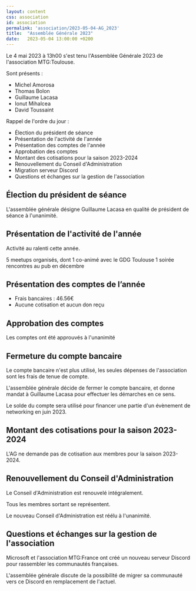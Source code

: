 ```yaml
---
layout: content
css: association
id: association
permalink: 'association/2023-05-04-AG_2023'
title:  "Assemblée Générale 2023"
date:   2023-05-04 13:00:00 +0200
---
```


Le 4 mai 2023 à 13h00 s'est tenu l'Assemblée Générale 2023 de l'association MTG:Toulouse.

Sont présents :

- Michel Amorosa
- Thomas Bolon
- Guillaume Lacasa
- Ionut Mihalcea
- David Toussaint

Rappel de l'ordre du jour :
- Élection du président de séance
- Présentation de l'activité de l'année
- Présentation des comptes de l'année
- Approbation des comptes
- Montant des cotisations pour la saison 2023-2024
- Renouvellement du Conseil d'Administration
- Migration serveur Discord
- Questions et échanges sur la gestion de l'association

## Élection du président de séance

L'assemblée générale désigne Guillaume Lacasa en qualité de président de séance à l'unanimité.

## Présentation de l'activité de l'année

Activité au ralenti cette année.

5 meetups organisés, dont 1 co-animé avec le GDG Toulouse
1 soirée rencontres au pub en décembre

## Présentation des comptes de l’année

- Frais bancaires : 46.56€
- Aucune cotisation et aucun don reçu

## Approbation des comptes  

Les comptes ont été approuvés à l'unanimité

## Fermeture du compte bancaire

Le compte bancaire n'est plus utilisé, les seules dépenses de l'association sont les frais
de tenue de compte.

L'assemblée générale décide de fermer le compte bancaire, et donne mandat à Guillaume Lacasa
pour effectuer les démarches en ce sens.

Le solde du compte sera utilisé pour financer une partie d'un évènement de networking en juin 2023.

## Montant des cotisations pour la saison 2023-2024

L'AG ne demande pas de cotisation aux membres pour la saison 2023-2024.

## Renouvellement du Conseil d'Administration

Le Conseil d'Administration est renouvelé intégralement.

Tous les membres sortant se représentent.

Le nouveau Conseil d'Administration est réélu à l'unanimité.

## Questions et échanges sur la gestion de l'association

Microsoft et l'association MTG:France ont créé un nouveau serveur Discord pour rassembler les communautés françaises.

L'assemblée générale discute de la possibilité de migrer sa communauté vers ce Discord en remplacement de l'actuel.
